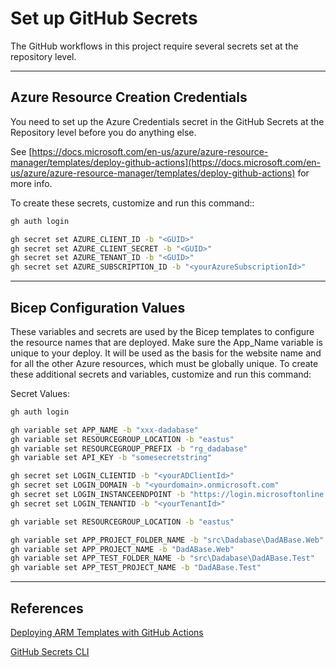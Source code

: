 # Set up GitHub Secrets

The GitHub workflows in this project require several secrets set at the repository level.

---

## Azure Resource Creation Credentials

You need to set up the Azure Credentials secret in the GitHub Secrets at the Repository level before you do anything else.

See [https://docs.microsoft.com/en-us/azure/azure-resource-manager/templates/deploy-github-actions](https://docs.microsoft.com/en-us/azure/azure-resource-manager/templates/deploy-github-actions) for more info.

To create these secrets, customize and run this command::

``` bash
gh auth login

gh secret set AZURE_CLIENT_ID -b "<GUID>"
gh secret set AZURE_CLIENT_SECRET -b "<GUID>"
gh secret set AZURE_TENANT_ID -b "<GUID>"
gh secret set AZURE_SUBSCRIPTION_ID -b "<yourAzureSubscriptionId>"
```

---

## Bicep Configuration Values

These variables and secrets are used by the Bicep templates to configure the resource names that are deployed.  Make sure the App_Name variable is unique to your deploy. It will be used as the basis for the website name and for all the other Azure resources, which must be globally unique.
To create these additional secrets and variables, customize and run this command:

Secret Values:

``` bash
gh auth login

gh variable set APP_NAME -b "xxx-dadabase"
gh variable set RESOURCEGROUP_LOCATION -b "eastus"
gh variable set RESOURCEGROUP_PREFIX -b "rg_dadabase" 
gh variable set API_KEY -b "somesecretstring"

gh secret set LOGIN_CLIENTID -b "<yourADClientId>"
gh secret set LOGIN_DOMAIN -b "<yourdomain>.onmicrosoft.com"
gh secret set LOGIN_INSTANCEENDPOINT -b "https://login.microsoftonline.com/"
gh secret set LOGIN_TENANTID -b "<yourTenantId>"

gh variable set RESOURCEGROUP_LOCATION -b "eastus"

gh variable set APP_PROJECT_FOLDER_NAME -b "src\Dadabase\DadABase.Web"
gh variable set APP_PROJECT_NAME -b "DadABase.Web"
gh variable set APP_TEST_FOLDER_NAME -b "src\Dadabase\DadABase.Test"
gh variable set APP_TEST_PROJECT_NAME -b "DadABase.Test"
```

---

## References

[Deploying ARM Templates with GitHub Actions](https://docs.microsoft.com/en-us/azure/azure-resource-manager/templates/deploy-github-actions)

[GitHub Secrets CLI](https://cli.github.com/manual/gh_secret_set)
